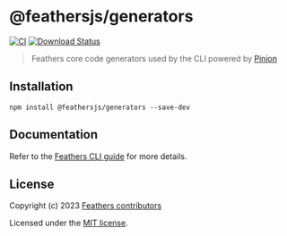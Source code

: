 # @feathersjs/generators

[![CI](https://github.com/feathersjs/feathers/workflows/CI/badge.svg)](https://github.com/feathersjs/feathers/actions?query=workflow%3ACI)
[![Download Status](https://img.shields.io/npm/dm/@feathersjs/generators.svg?style=flat-square)](https://www.npmjs.com/package/@feathersjs/cli)

> Feathers core code generators used by the CLI powered by [Pinion](https://github.com/feathershq/pinion/)

## Installation

```
npm install @feathersjs/generators --save-dev
```

## Documentation

Refer to the [Feathers CLI guide](https://feathersjs.com/guides/cli/) for more details.

## License

Copyright (c) 2023 [Feathers contributors](https://github.com/feathersjs/feathers/graphs/contributors)

Licensed under the [MIT license](LICENSE).
